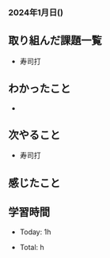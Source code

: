 ### 2024年1月日()

## 取り組んだ課題一覧

- 寿司打


## わかったこと

- 

## 次やること

- 寿司打


## 感じたこと


## 学習時間

- Today: 1h

- Total: h


